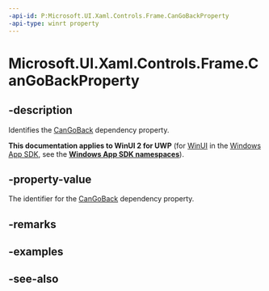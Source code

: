 ```yaml
---
-api-id: P:Microsoft.UI.Xaml.Controls.Frame.CanGoBackProperty
-api-type: winrt property
---
```


<!-- Property syntax
public Windows.UI.Xaml.DependencyProperty CanGoBackProperty { get; }
-->

# Microsoft.UI.Xaml.Controls.Frame.CanGoBackProperty

## -description
Identifies the [CanGoBack](frame_cangoback.md) dependency property.

**This documentation applies to WinUI 2 for UWP** (for [WinUI](/windows/apps/winui/winui3/) in the [Windows App SDK](/windows/apps/windows-app-sdk/), see the **[Windows App SDK namespaces](/windows/windows-app-sdk/api/winrt/)**).

## -property-value
The identifier for the [CanGoBack](frame_cangoback.md) dependency property.

## -remarks

## -examples

## -see-also
